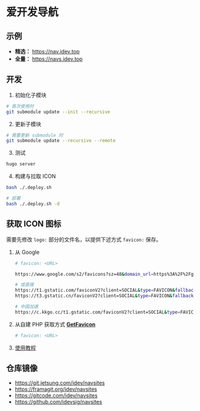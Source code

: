# 爱开发导航

## 示例

- **精选：** https://nav.idev.top    
- **全量：** https://navs.idev.top

## 开发

1. 初始化子模块

```bash
# 首次使用时
git submodule update --init --recursive
```

2. 更新子模块

```bash
# 需要更新 submodule 时
git submodule update --recursive --remote
```

3. 测试

```bash
hugo server
```

4. 构建与拉取 ICON
```sh
bash ./.deploy.sh

# 部署
bash ./.deploy.sh -d
```

## 获取 ICON 图标

需要先修改 `logo:` 部分的文件名，以提供下述方式 `favicon:` 保存。

1. 从 Google
   ```sh
   # favicon: <URL>

   https://www.google.com/s2/favicons?sz=48&domain_url=https%3A%2F%2Fgitcode.com

   # 或直接
   https://t1.gstatic.com/faviconV2?client=SOCIAL&type=FAVICON&fallback_opts=TYPE,SIZE,URL&url=https://gitcode.com&size=48
   https://t3.gstatic.cn/faviconV2?client=SOCIAL&type=FAVICON&fallback_opts=TYPE,SIZE,URL&url=https://gitcode.com&size=48

   # 中国加速
   https://c.kkgo.cc/t1.gstatic.com/faviconV2?client=SOCIAL&type=FAVICON&fallback_opts=TYPE,SIZE,URL&url=https://gitcode.com&size=48
   ```

2. 从自建 PHP 获取方式 [**GetFavicon**](https://github.com/sy-records/GetFavicon)
    ```sh
    # favicon: <URL>
    ```

3. [使用教程](https://git.jetsung.com/idev/navsites/-/wikis/%E4%BD%BF%E7%94%A8%E6%95%99%E7%A8%8B)

## 仓库镜像

- https://git.jetsung.com/idev/navsites
- https://framagit.org/idev/navsites
- https://gitcode.com/idev/navsites
- https://github.com/idevsig/navsites
